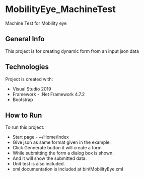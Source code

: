 # MobilityEye_MachineTest
Machine Test for Mobility eye

## General Info
This project is for creating dynamic form from an input json data

## Technologies
Project is created with:
* Visual Studio 2019
* Framework - .Net Framework 4.7.2
* Bootstrap

## How to Run
To run this project:
* Start page - ~/Home/Index
* Give json as same format given in the example.
* Click Gennerate button it will create a form
* While submitting the form a dialog box is shown.
* And it will show the submitted data.
* Unit test is also included.
* xml documentation is included at bin\MobilityEye.xml
